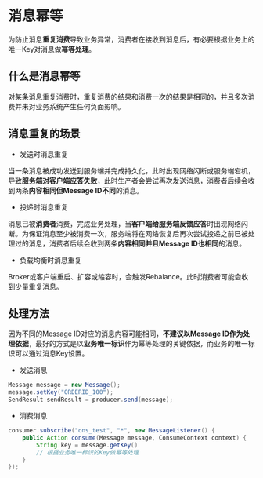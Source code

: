 # 消息幂等

为防止消息**重复消费**导致业务异常，消费者在接收到消息后，有必要根据业务上的唯一Key对消息做**幂等处理**。

## 什么是消息幂等

对某条消息重复消费时，重复消费的结果和消费一次的结果是相同的，并且多次消费并未对业务系统产生任何负面影响。



## 消息重复的场景

- 发送时消息重复

当一条消息被成功发送到服务端并完成持久化，此时出现网络闪断或服务端宕机，导致**服务端对客户端应答失败**，此时生产者会尝试再次发送消息，消费者后续会收到两条**内容相同但Message ID不同**的消息。

- 投递时消息重复

消息已被**消费者**消费，完成业务处理，当**客户端给服务端反馈应答**时出现网络闪断。为保证消息至少被消费一次，服务端将在网络恢复后再次尝试投递之前已被处理过的消息，消费者后续会收到两条**内容相同并且Message ID也相同**的消息。

- 负载均衡时消息重复

Broker或客户端重启、扩容或缩容时，会触发Rebalance。此时消费者可能会收到少量重复消息。



## 处理方法

因为不同的Message ID对应的消息内容可能相同，**不建议以Message ID作为处理依据**，最好的方式是以**业务唯一标识**作为幂等处理的关键依据，而业务的唯一标识可以通过消息Key设置。

- 发送消息

```java
Message message = new Message();
message.setKey("ORDERID_100");
SendResult sendResult = producer.send(message);           
```

- 消费消息

```java
consumer.subscribe("ons_test", "*", new MessageListener() {
    public Action consume(Message message, ConsumeContext context) {
        String key = message.getKey()
        // 根据业务唯一标识的Key做幂等处理
    }
}); 
```

